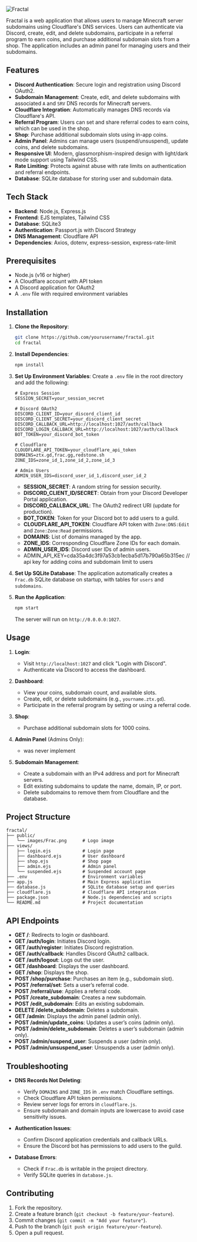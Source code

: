 ![Fractal](https://cdn.discordapp.com/attachments/1312378652121501809/1366415346789253161/Screenshot_20250428_195116_Chrome.jpg?ex=6810dcf5&is=680f8b75&hm=1b1db0c122e89a27201c87e16dada889cd00c664f7894977635554a60bc472c0&)

Fractal is a web application that allows users to manage Minecraft server subdomains using Cloudflare's DNS services. Users can authenticate via Discord, create, edit, and delete subdomains, participate in a referral program to earn coins, and purchase additional subdomain slots from a shop. The application includes an admin panel for managing users and their subdomains.

## Features

- **Discord Authentication**: Secure login and registration using Discord OAuth2.
- **Subdomain Management**: Create, edit, and delete subdomains with associated `A` and `SRV` DNS records for Minecraft servers.
- **Cloudflare Integration**: Automatically manages DNS records via Cloudflare's API.
- **Referral Program**: Users can set and share referral codes to earn coins, which can be used in the shop.
- **Shop**: Purchase additional subdomain slots using in-app coins.
- **Admin Panel**: Admins can manage users (suspend/unsuspend), update coins, and delete subdomains.
- **Responsive UI**: Modern, glassmorphism-inspired design with light/dark mode support using Tailwind CSS.
- **Rate Limiting**: Protects against abuse with rate limits on authentication and referral endpoints.
- **Database**: SQLite database for storing user and subdomain data.

## Tech Stack

- **Backend**: Node.js, Express.js
- **Frontend**: EJS templates, Tailwind CSS
- **Database**: SQLite3
- **Authentication**: Passport.js with Discord Strategy
- **DNS Management**: Cloudflare API
- **Dependencies**: Axios, dotenv, express-session, express-rate-limit

## Prerequisites

- Node.js (v16 or higher)
- A Cloudflare account with API token
- A Discord application for OAuth2
- A `.env` file with required environment variables

## Installation

1. **Clone the Repository**:
   ```bash
   git clone https://github.com/yourusername/fractal.git
   cd fractal
   ```

2. **Install Dependencies**:
   ```bash
   npm install
   ```

3. **Set Up Environment Variables**:
   Create a `.env` file in the root directory and add the following:
   ```env
   # Express Session
   SESSION_SECRET=your_session_secret

   # Discord OAuth2
   DISCORD_CLIENT_ID=your_discord_client_id
   DISCORD_CLIENT_SECRET=your_discord_client_secret
   DISCORD_CALLBACK_URL=http://localhost:1027/auth/callback
   DISCORD_LOGIN_CALLBACK_URL=http://localhost:1027/auth/callback
   BOT_TOKEN=your_discord_bot_token

   # Cloudflare
   CLOUDFLARE_API_TOKEN=your_cloudflare_api_token
   DOMAINS=ztx.gd,frac.gg,redstone.sh
   ZONE_IDS=zone_id_1,zone_id_2,zone_id_3

   # Admin Users
   ADMIN_USER_IDS=discord_user_id_1,discord_user_id_2
   ```
   - **SESSION_SECRET**: A random string for session security.
   - **DISCORD_CLIENT_ID/SECRET**: Obtain from your Discord Developer Portal application.
   - **DISCORD_CALLBACK_URL**: The OAuth2 redirect URI (update for production).
   - **BOT_TOKEN**: Token for your Discord bot to add users to a guild.
   - **CLOUDFLARE_API_TOKEN**: Cloudflare API token with `Zone:DNS:Edit` and `Zone:Zone:Read` permissions.
   - **DOMAINS**: List of domains managed by the app.
   - **ZONE_IDS**: Corresponding Cloudflare Zone IDs for each domain.
   - **ADMIN_USER_IDS**: Discord user IDs of admin users.
   - ADMIN_API_KEY=cda35a4dc3f97a53cb1ecba5d17b790a65b315ec // api key for adding coins and subdomain limit to users

4. **Set Up SQLite Database**:
   The application automatically creates a `Frac.db` SQLite database on startup, with tables for `users` and `subdomains`.

5. **Run the Application**:
   ```bash
   npm start
   ```
   The server will run on `http://0.0.0.0:1027`.

## Usage

1. **Login**:
   - Visit `http://localhost:1027` and click "Login with Discord".
   - Authenticate via Discord to access the dashboard.

2. **Dashboard**:
   - View your coins, subdomain count, and available slots.
   - Create, edit, or delete subdomains (e.g., `yourname.ztx.gd`).
   - Participate in the referral program by setting or using a referral code.

3. **Shop**:
   - Purchase additional subdomain slots for 1000 coins.

4. **Admin Panel** (Admins Only):
   - was never implement 

5. **Subdomain Management**:
   - Create a subdomain with an IPv4 address and port for Minecraft servers.
   - Edit existing subdomains to update the name, domain, IP, or port.
   - Delete subdomains to remove them from Cloudflare and the database.

## Project Structure

```
fractal/
├── public/
│   └── images/Frac.png      # Logo image
├── views/
│   ├── login.ejs            # Login page
│   ├── dashboard.ejs        # User dashboard
│   ├── shop.ejs             # Shop page
│   ├── admin.ejs            # Admin panel
│   └── suspended.ejs        # Suspended account page
├── .env                     # Environment variables
├── app.js                   # Main Express application
├── database.js              # SQLite database setup and queries
├── cloudflare.js            # Cloudflare API integration
├── package.json             # Node.js dependencies and scripts
└── README.md                # Project documentation
```

## API Endpoints

- **GET /**: Redirects to login or dashboard.
- **GET /auth/login**: Initiates Discord login.
- **GET /auth/register**: Initiates Discord registration.
- **GET /auth/callback**: Handles Discord OAuth2 callback.
- **GET /auth/logout**: Logs out the user.
- **GET /dashboard**: Displays the user dashboard.
- **GET /shop**: Displays the shop.
- **POST /shop/purchase**: Purchases an item (e.g., subdomain slot).
- **POST /referral/set**: Sets a user’s referral code.
- **POST /referral/use**: Applies a referral code.
- **POST /create_subdomain**: Creates a new subdomain.
- **POST /edit_subdomain**: Edits an existing subdomain.
- **DELETE /delete_subdomain**: Deletes a subdomain.
- **GET /admin**: Displays the admin panel (admin only).
- **POST /admin/update_coins**: Updates a user’s coins (admin only).
- **POST /admin/delete_subdomain**: Deletes a user’s subdomain (admin only).
- **POST /admin/suspend_user**: Suspends a user (admin only).
- **POST /admin/unsuspend_user**: Unsuspends a user (admin only).

## Troubleshooting

- **DNS Records Not Deleting**:
  - Verify `DOMAINS` and `ZONE_IDS` in `.env` match Cloudflare settings.
  - Check Cloudflare API token permissions.
  - Review server logs for errors in `cloudflare.js`.
  - Ensure subdomain and domain inputs are lowercase to avoid case sensitivity issues.

- **Authentication Issues**:
  - Confirm Discord application credentials and callback URLs.
  - Ensure the Discord bot has permissions to add users to the guild.

- **Database Errors**:
  - Check if `Frac.db` is writable in the project directory.
  - Verify SQLite queries in `database.js`.

## Contributing

1. Fork the repository.
2. Create a feature branch (`git checkout -b feature/your-feature`).
3. Commit changes (`git commit -m "Add your feature"`).
4. Push to the branch (`git push origin feature/your-feature`).
5. Open a pull request.
